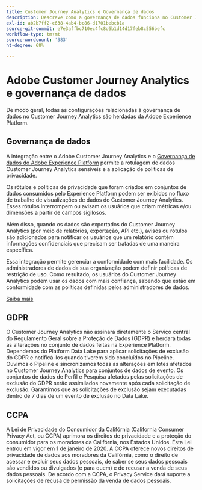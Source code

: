 ```yaml
---
title: Customer Journey Analytics e Governança de dados
description: Descreve como a governança de dados funciona no Customer Journey Analytics.
exl-id: ab2b7ff2-c638-4ab4-bc86-d1701bebcb1a
source-git-commit: e7e3affbc710ec4fc8d6b1d14d17feb8c556befc
workflow-type: tm+mt
source-wordcount: '383'
ht-degree: 68%

---
```


# Adobe Customer Journey Analytics e governança de dados

De modo geral, todas as configurações relacionadas à governança de dados no Customer Journey Analytics são herdadas da Adobe Experience Platform.

## Governança de dados

A integração entre o Adobe Customer Journey Analytics e o [Governança de dados do Adobe Experience Platform](https://experienceleague.adobe.com/docs/experience-platform/data-governance/home.html?lang=pt-BR) permite a rotulagem de dados Customer Journey Analytics sensíveis e a aplicação de políticas de privacidade.

Os rótulos e políticas de privacidade que foram criados em conjuntos de dados consumidos pelo Experience Platform podem ser exibidos no fluxo de trabalho de visualizações de dados do Customer Journey Analytics. Esses rótulos interrompem ou avisam os usuários que criam métricas e/ou dimensões a partir de campos sigilosos.

Além disso, quando os dados são exportados do Customer Journey Analytics (por meio de relatórios, exportação, API etc.), avisos ou rótulos são adicionados para notificar os usuários que um relatório contém informações confidenciais que precisam ser tratadas de uma maneira específica.

Essa integração permite gerenciar a conformidade com mais facilidade. Os administradores de dados da sua organização podem definir políticas de restrição de uso. Como resultado, os usuários do Customer Journey Analytics podem usar os dados com mais confiança, sabendo que estão em conformidade com as políticas definidas pelos administradores de dados.

[Saiba mais](/help/data-views/data-governance.md)

## GDPR

O Customer Journey Analytics não assinará diretamente o Serviço central do Regulamento Geral sobre a Proteção de Dados (GDPR) e herdará todas as alterações no conjunto de dados feitas na Experience Platform. Dependemos do Platform Data Lake para aplicar solicitações de exclusão do GDPR e notificá-los quando tiverem sido concluídos no Pipeline. Ouvimos o Pipeline e sincronizamos todas as alterações em lotes afetados no Customer Journey Analytics para conjuntos de dados de evento. Os conjuntos de dados de Perfil e Pesquisa afetados pelas solicitações de exclusão do GDPR serão assimilados novamente após cada solicitação de exclusão. Garantimos que as solicitações de exclusão sejam executadas dentro de 7 dias de um evento de exclusão no Data Lake.

## CCPA

A Lei de Privacidade do Consumidor da Califórnia (California Consumer Privacy Act, ou CCPA) aprimora os direitos de privacidade e a proteção do consumidor para os moradores da Califórnia, nos Estados Unidos. Esta Lei entrou em vigor em 1 de janeiro de 2020.
A CCPA oferece novos direitos de privacidade de dados aos moradores da Califórnia, como o direito de acessar e excluir seus dados pessoais, de saber se seus dados pessoais são vendidos ou divulgados (e para quem) e de recusar a venda de seus dados pessoais.
De acordo com a CCPA, o Privacy Service dará suporte a solicitações de recusa de permissão da venda de dados pessoais.
